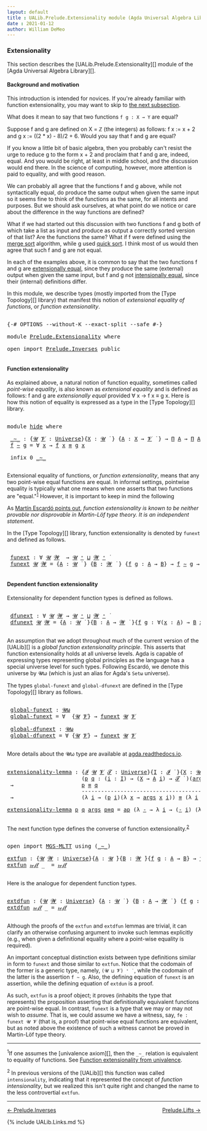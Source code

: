 ```yaml
---
layout: default
title : UALib.Prelude.Extensionality module (Agda Universal Algebra Library)
date : 2021-01-12
author: William DeMeo
---
```



### <a id="extensionality">Extensionality</a>

This section describes the [UALib.Prelude.Extensionality][] module of the [Agda Universal Algebra Library][].

#### <a id="background-and-motivation">Background and motivation</a>

This introduction is intended for novices.  If you're already familiar with function extensionality, you may want to skip to <a href="function-extensionality">the next subsection</a>.

What does it mean to say that two functions `f g : X → Y` are equal?

Suppose f and g are defined on X = ℤ (the integers) as follows: f x := x + 2 and g x := ((2 * x) - 8)/2 + 6.  Would you say that f and g are equal?

If you know a little bit of basic algebra, then you probably can't resist the urge to reduce g to the form x + 2 and proclaim that f and g are, indeed, equal.  And you would be right, at least in middle school, and the discussion would end there.  In the science of computing, however, more attention is paid to equality, and with good reason.

We can probably all agree that the functions f and g above, while not syntactically equal, do produce the same output when given the same input so it seems fine to think of the functions as the same, for all intents and purposes. But we should ask ourselves, at what point do we notice or care about the difference in the way functions are defined?

What if we had started out this discussion with two functions f and g both of which take a list as input and produce as output a correctly sorted version of that list?  Are the functions the same?  What if f were defined using the [merge sort](https://en.wikipedia.org/wiki/Merge_sort) algorithm, while g used [quick sort](https://en.wikipedia.org/wiki/Quicksort).  I think most of us would then agree that such f and g are not equal.

In each of the examples above, it is common to say that the two functions f and g are [extensionally equal](https://en.wikipedia.org/wiki/Extensionality), since they produce the same (external) output when given the same input, but f and g not [intensionally equal](https://en.wikipedia.org/wiki/Intension), since their (internal) definitions differ.

In this module, we describe types (mostly imported from the [Type Topology][] library) that manifest this notion of *extensional equality of functions*, or *function extensionality*.

<pre class="Agda">

<a id="2457" class="Symbol">{-#</a> <a id="2461" class="Keyword">OPTIONS</a> <a id="2469" class="Pragma">--without-K</a> <a id="2481" class="Pragma">--exact-split</a> <a id="2495" class="Pragma">--safe</a> <a id="2502" class="Symbol">#-}</a>

<a id="2507" class="Keyword">module</a> <a id="2514" href="Prelude.Extensionality.html" class="Module">Prelude.Extensionality</a> <a id="2537" class="Keyword">where</a>

<a id="2544" class="Keyword">open</a> <a id="2549" class="Keyword">import</a> <a id="2556" href="Prelude.Inverses.html" class="Module">Prelude.Inverses</a> <a id="2573" class="Keyword">public</a>

</pre>


#### <a id="function-extensionality">Function extensionality</a>

As explained above, a natural notion of function equality, sometimes called *point-wise equality*, is also known as *extensional equality* and is defined as follows: f and g are *extensionally equal* provided ∀ x → f x ≡ g x.  Here is how this notion of equality is expressed as a type in the [Type Topology][] library.

<pre class="Agda">

<a id="2995" class="Keyword">module</a> <a id="hide"></a><a id="3002" href="Prelude.Extensionality.html#3002" class="Module">hide</a> <a id="3007" class="Keyword">where</a>

 <a id="hide._∼_"></a><a id="3015" href="Prelude.Extensionality.html#3015" class="Function Operator">_∼_</a> <a id="3019" class="Symbol">:</a> <a id="3021" class="Symbol">{</a><a id="3022" href="Prelude.Extensionality.html#3022" class="Bound">𝓤</a> <a id="3024" href="Prelude.Extensionality.html#3024" class="Bound">𝓥</a> <a id="3026" class="Symbol">:</a> <a id="3028" href="Agda.Primitive.html#423" class="Postulate">Universe</a><a id="3036" class="Symbol">}{</a><a id="3038" href="Prelude.Extensionality.html#3038" class="Bound">X</a> <a id="3040" class="Symbol">:</a> <a id="3042" href="Prelude.Extensionality.html#3022" class="Bound">𝓤</a> <a id="3044" href="Universes.html#403" class="Function Operator">̇</a> <a id="3046" class="Symbol">}</a> <a id="3048" class="Symbol">{</a><a id="3049" href="Prelude.Extensionality.html#3049" class="Bound">A</a> <a id="3051" class="Symbol">:</a> <a id="3053" href="Prelude.Extensionality.html#3038" class="Bound">X</a> <a id="3055" class="Symbol">→</a> <a id="3057" href="Prelude.Extensionality.html#3024" class="Bound">𝓥</a> <a id="3059" href="Universes.html#403" class="Function Operator">̇</a> <a id="3061" class="Symbol">}</a> <a id="3063" class="Symbol">→</a> <a id="3065" href="MGS-MLTT.html#3562" class="Function">Π</a> <a id="3067" href="Prelude.Extensionality.html#3049" class="Bound">A</a> <a id="3069" class="Symbol">→</a> <a id="3071" href="MGS-MLTT.html#3562" class="Function">Π</a> <a id="3073" href="Prelude.Extensionality.html#3049" class="Bound">A</a> <a id="3075" class="Symbol">→</a> <a id="3077" href="Prelude.Extensionality.html#3022" class="Bound">𝓤</a> <a id="3079" href="Agda.Primitive.html#636" class="Primitive Operator">⊔</a> <a id="3081" href="Prelude.Extensionality.html#3024" class="Bound">𝓥</a> <a id="3083" href="Universes.html#403" class="Function Operator">̇</a>
 <a id="3086" href="Prelude.Extensionality.html#3086" class="Bound">f</a> <a id="3088" href="Prelude.Extensionality.html#3015" class="Function Operator">∼</a> <a id="3090" href="Prelude.Extensionality.html#3090" class="Bound">g</a> <a id="3092" class="Symbol">=</a> <a id="3094" class="Symbol">∀</a> <a id="3096" href="Prelude.Extensionality.html#3096" class="Bound">x</a> <a id="3098" class="Symbol">→</a> <a id="3100" href="Prelude.Extensionality.html#3086" class="Bound">f</a> <a id="3102" href="Prelude.Extensionality.html#3096" class="Bound">x</a> <a id="3104" href="Prelude.Inverses.html#620" class="Datatype Operator">≡</a> <a id="3106" href="Prelude.Extensionality.html#3090" class="Bound">g</a> <a id="3108" href="Prelude.Extensionality.html#3096" class="Bound">x</a>

 <a id="3112" class="Keyword">infix</a> <a id="3118" class="Number">0</a> <a id="3120" href="Prelude.Extensionality.html#3015" class="Function Operator">_∼_</a>

</pre>


Extensional equality of functions, or *function extensionality*, means that any two point-wise equal functions are equal. In informal settings, pointwise equality is typically what one means when one asserts that two functions are "equal."<sup>[1](Prelude.Extensionality.html#fn1)</sup> However, it is important to keep in mind the following

As <a href="https://www.cs.bham.ac.uk/~mhe/HoTT-UF-in-Agda-Lecture-Notes/HoTT-UF-Agda.html#funextfromua">Martín Escardó points out</a>, *function extensionality is known to be neither provable nor disprovable in Martin-Löf type theory. It is an independent statement*.

In the [Type Topology][] library, function extensionality is denoted by `funext` and defined as follows.

<pre class="Agda">

 <a id="hide.funext"></a><a id="3872" href="Prelude.Extensionality.html#3872" class="Function">funext</a> <a id="3879" class="Symbol">:</a> <a id="3881" class="Symbol">∀</a> <a id="3883" href="Prelude.Extensionality.html#3883" class="Bound">𝓤</a> <a id="3885" href="Prelude.Extensionality.html#3885" class="Bound">𝓦</a>  <a id="3888" class="Symbol">→</a> <a id="3890" href="Prelude.Extensionality.html#3883" class="Bound">𝓤</a> <a id="3892" href="Agda.Primitive.html#606" class="Primitive Operator">⁺</a> <a id="3894" href="Agda.Primitive.html#636" class="Primitive Operator">⊔</a> <a id="3896" href="Prelude.Extensionality.html#3885" class="Bound">𝓦</a> <a id="3898" href="Agda.Primitive.html#606" class="Primitive Operator">⁺</a> <a id="3900" href="Universes.html#403" class="Function Operator">̇</a>
 <a id="3903" href="Prelude.Extensionality.html#3872" class="Function">funext</a> <a id="3910" href="Prelude.Extensionality.html#3910" class="Bound">𝓤</a> <a id="3912" href="Prelude.Extensionality.html#3912" class="Bound">𝓦</a> <a id="3914" class="Symbol">=</a> <a id="3916" class="Symbol">{</a><a id="3917" href="Prelude.Extensionality.html#3917" class="Bound">A</a> <a id="3919" class="Symbol">:</a> <a id="3921" href="Prelude.Extensionality.html#3910" class="Bound">𝓤</a> <a id="3923" href="Universes.html#403" class="Function Operator">̇</a> <a id="3925" class="Symbol">}</a> <a id="3927" class="Symbol">{</a><a id="3928" href="Prelude.Extensionality.html#3928" class="Bound">B</a> <a id="3930" class="Symbol">:</a> <a id="3932" href="Prelude.Extensionality.html#3912" class="Bound">𝓦</a> <a id="3934" href="Universes.html#403" class="Function Operator">̇</a> <a id="3936" class="Symbol">}</a> <a id="3938" class="Symbol">{</a><a id="3939" href="Prelude.Extensionality.html#3939" class="Bound">f</a> <a id="3941" href="Prelude.Extensionality.html#3941" class="Bound">g</a> <a id="3943" class="Symbol">:</a> <a id="3945" href="Prelude.Extensionality.html#3917" class="Bound">A</a> <a id="3947" class="Symbol">→</a> <a id="3949" href="Prelude.Extensionality.html#3928" class="Bound">B</a><a id="3950" class="Symbol">}</a> <a id="3952" class="Symbol">→</a> <a id="3954" href="Prelude.Extensionality.html#3939" class="Bound">f</a> <a id="3956" href="Prelude.Extensionality.html#3015" class="Function Operator">∼</a> <a id="3958" href="Prelude.Extensionality.html#3941" class="Bound">g</a> <a id="3960" class="Symbol">→</a> <a id="3962" href="Prelude.Extensionality.html#3939" class="Bound">f</a> <a id="3964" href="Prelude.Inverses.html#620" class="Datatype Operator">≡</a> <a id="3966" href="Prelude.Extensionality.html#3941" class="Bound">g</a>

</pre>





#### <a id="dependent-function-extensionality">Dependent function extensionality</a>

Extensionality for dependent function types is defined as follows.

<pre class="Agda">

 <a id="hide.dfunext"></a><a id="4154" href="Prelude.Extensionality.html#4154" class="Function">dfunext</a> <a id="4162" class="Symbol">:</a> <a id="4164" class="Symbol">∀</a> <a id="4166" href="Prelude.Extensionality.html#4166" class="Bound">𝓤</a> <a id="4168" href="Prelude.Extensionality.html#4168" class="Bound">𝓦</a> <a id="4170" class="Symbol">→</a> <a id="4172" href="Prelude.Extensionality.html#4166" class="Bound">𝓤</a> <a id="4174" href="Agda.Primitive.html#606" class="Primitive Operator">⁺</a> <a id="4176" href="Agda.Primitive.html#636" class="Primitive Operator">⊔</a> <a id="4178" href="Prelude.Extensionality.html#4168" class="Bound">𝓦</a> <a id="4180" href="Agda.Primitive.html#606" class="Primitive Operator">⁺</a> <a id="4182" href="Universes.html#403" class="Function Operator">̇</a>
 <a id="4185" href="Prelude.Extensionality.html#4154" class="Function">dfunext</a> <a id="4193" href="Prelude.Extensionality.html#4193" class="Bound">𝓤</a> <a id="4195" href="Prelude.Extensionality.html#4195" class="Bound">𝓦</a> <a id="4197" class="Symbol">=</a> <a id="4199" class="Symbol">{</a><a id="4200" href="Prelude.Extensionality.html#4200" class="Bound">A</a> <a id="4202" class="Symbol">:</a> <a id="4204" href="Prelude.Extensionality.html#4193" class="Bound">𝓤</a> <a id="4206" href="Universes.html#403" class="Function Operator">̇</a> <a id="4208" class="Symbol">}{</a><a id="4210" href="Prelude.Extensionality.html#4210" class="Bound">B</a> <a id="4212" class="Symbol">:</a> <a id="4214" href="Prelude.Extensionality.html#4200" class="Bound">A</a> <a id="4216" class="Symbol">→</a> <a id="4218" href="Prelude.Extensionality.html#4195" class="Bound">𝓦</a> <a id="4220" href="Universes.html#403" class="Function Operator">̇</a> <a id="4222" class="Symbol">}{</a><a id="4224" href="Prelude.Extensionality.html#4224" class="Bound">f</a> <a id="4226" href="Prelude.Extensionality.html#4226" class="Bound">g</a> <a id="4228" class="Symbol">:</a> <a id="4230" class="Symbol">∀(</a><a id="4232" href="Prelude.Extensionality.html#4232" class="Bound">x</a> <a id="4234" class="Symbol">:</a> <a id="4236" href="Prelude.Extensionality.html#4200" class="Bound">A</a><a id="4237" class="Symbol">)</a> <a id="4239" class="Symbol">→</a> <a id="4241" href="Prelude.Extensionality.html#4210" class="Bound">B</a> <a id="4243" href="Prelude.Extensionality.html#4232" class="Bound">x</a><a id="4244" class="Symbol">}</a> <a id="4246" class="Symbol">→</a>  <a id="4249" href="Prelude.Extensionality.html#4224" class="Bound">f</a> <a id="4251" href="Prelude.Extensionality.html#3015" class="Function Operator">∼</a> <a id="4253" href="Prelude.Extensionality.html#4226" class="Bound">g</a>  <a id="4256" class="Symbol">→</a>  <a id="4259" href="Prelude.Extensionality.html#4224" class="Bound">f</a> <a id="4261" href="Prelude.Inverses.html#620" class="Datatype Operator">≡</a> <a id="4263" href="Prelude.Extensionality.html#4226" class="Bound">g</a>

</pre>

An assumption that we adopt throughout much of the current version of the [UALib][] is a *global function extensionality principle*. This asserts that function extensionality holds at all universe levels. Agda is capable of expressing types representing global principles as the language has a special universe level for such types.  Following Escardó, we denote this universe by 𝓤ω (which is just an alias for Agda's `Setω` universe).

The types `global-funext` and `global-dfunext` are defined in the [Type Topology][] library as follows.

<pre class="Agda">

 <a id="hide.global-funext"></a><a id="4835" href="Prelude.Extensionality.html#4835" class="Function">global-funext</a> <a id="4849" class="Symbol">:</a> <a id="4851" href="Agda.Primitive.html#787" class="Primitive">𝓤ω</a>
 <a id="4855" href="Prelude.Extensionality.html#4835" class="Function">global-funext</a> <a id="4869" class="Symbol">=</a> <a id="4871" class="Symbol">∀</a>  <a id="4874" class="Symbol">{</a><a id="4875" href="Prelude.Extensionality.html#4875" class="Bound">𝓤</a> <a id="4877" href="Prelude.Extensionality.html#4877" class="Bound">𝓥</a><a id="4878" class="Symbol">}</a> <a id="4880" class="Symbol">→</a> <a id="4882" href="Prelude.Extensionality.html#3872" class="Function">funext</a> <a id="4889" href="Prelude.Extensionality.html#4875" class="Bound">𝓤</a> <a id="4891" href="Prelude.Extensionality.html#4877" class="Bound">𝓥</a>

 <a id="hide.global-dfunext"></a><a id="4895" href="Prelude.Extensionality.html#4895" class="Function">global-dfunext</a> <a id="4910" class="Symbol">:</a> <a id="4912" href="Agda.Primitive.html#787" class="Primitive">𝓤ω</a>
 <a id="4916" href="Prelude.Extensionality.html#4895" class="Function">global-dfunext</a> <a id="4931" class="Symbol">=</a> <a id="4933" class="Symbol">∀</a> <a id="4935" class="Symbol">{</a><a id="4936" href="Prelude.Extensionality.html#4936" class="Bound">𝓤</a> <a id="4938" href="Prelude.Extensionality.html#4938" class="Bound">𝓥</a><a id="4939" class="Symbol">}</a> <a id="4941" class="Symbol">→</a> <a id="4943" href="Prelude.Extensionality.html#3872" class="Function">funext</a> <a id="4950" href="Prelude.Extensionality.html#4936" class="Bound">𝓤</a> <a id="4952" href="Prelude.Extensionality.html#4938" class="Bound">𝓥</a>

</pre>


More details about the 𝓤ω type are available at [agda.readthedocs.io](https://agda.readthedocs.io/en/latest/language/universe-levels.html#expressions-of-kind-set).


<pre class="Agda">

<a id="extensionality-lemma"></a><a id="5148" href="Prelude.Extensionality.html#5148" class="Function">extensionality-lemma</a> <a id="5169" class="Symbol">:</a> <a id="5171" class="Symbol">{</a><a id="5172" href="Prelude.Extensionality.html#5172" class="Bound">𝓘</a> <a id="5174" href="Prelude.Extensionality.html#5174" class="Bound">𝓤</a> <a id="5176" href="Prelude.Extensionality.html#5176" class="Bound">𝓥</a> <a id="5178" href="Prelude.Extensionality.html#5178" class="Bound">𝓣</a> <a id="5180" class="Symbol">:</a> <a id="5182" href="Agda.Primitive.html#423" class="Postulate">Universe</a><a id="5190" class="Symbol">}{</a><a id="5192" href="Prelude.Extensionality.html#5192" class="Bound">I</a> <a id="5194" class="Symbol">:</a> <a id="5196" href="Prelude.Extensionality.html#5172" class="Bound">𝓘</a> <a id="5198" href="Universes.html#403" class="Function Operator">̇</a> <a id="5200" class="Symbol">}{</a><a id="5202" href="Prelude.Extensionality.html#5202" class="Bound">X</a> <a id="5204" class="Symbol">:</a> <a id="5206" href="Prelude.Extensionality.html#5174" class="Bound">𝓤</a> <a id="5208" href="Universes.html#403" class="Function Operator">̇</a> <a id="5210" class="Symbol">}{</a><a id="5212" href="Prelude.Extensionality.html#5212" class="Bound">A</a> <a id="5214" class="Symbol">:</a> <a id="5216" href="Prelude.Extensionality.html#5192" class="Bound">I</a> <a id="5218" class="Symbol">→</a> <a id="5220" href="Prelude.Extensionality.html#5176" class="Bound">𝓥</a> <a id="5222" href="Universes.html#403" class="Function Operator">̇</a> <a id="5224" class="Symbol">}</a>
                       <a id="5249" class="Symbol">(</a><a id="5250" href="Prelude.Extensionality.html#5250" class="Bound">p</a> <a id="5252" href="Prelude.Extensionality.html#5252" class="Bound">q</a> <a id="5254" class="Symbol">:</a> <a id="5256" class="Symbol">(</a><a id="5257" href="Prelude.Extensionality.html#5257" class="Bound">i</a> <a id="5259" class="Symbol">:</a> <a id="5261" href="Prelude.Extensionality.html#5192" class="Bound">I</a><a id="5262" class="Symbol">)</a> <a id="5264" class="Symbol">→</a> <a id="5266" class="Symbol">(</a><a id="5267" href="Prelude.Extensionality.html#5202" class="Bound">X</a> <a id="5269" class="Symbol">→</a> <a id="5271" href="Prelude.Extensionality.html#5212" class="Bound">A</a> <a id="5273" href="Prelude.Extensionality.html#5257" class="Bound">i</a><a id="5274" class="Symbol">)</a> <a id="5276" class="Symbol">→</a> <a id="5278" href="Prelude.Extensionality.html#5178" class="Bound">𝓣</a> <a id="5280" href="Universes.html#403" class="Function Operator">̇</a> <a id="5282" class="Symbol">)(</a><a id="5284" href="Prelude.Extensionality.html#5284" class="Bound">args</a> <a id="5289" class="Symbol">:</a> <a id="5291" href="Prelude.Extensionality.html#5202" class="Bound">X</a> <a id="5293" class="Symbol">→</a> <a id="5295" class="Symbol">(</a><a id="5296" href="MGS-MLTT.html#3562" class="Function">Π</a> <a id="5298" href="Prelude.Extensionality.html#5212" class="Bound">A</a><a id="5299" class="Symbol">))</a>
 <a id="5303" class="Symbol">→</a>                     <a id="5325" href="Prelude.Extensionality.html#5250" class="Bound">p</a> <a id="5327" href="Prelude.Inverses.html#620" class="Datatype Operator">≡</a> <a id="5329" href="Prelude.Extensionality.html#5252" class="Bound">q</a>
                       <a id="5354" class="Comment">-------------------------------------------------------------</a>
 <a id="5417" class="Symbol">→</a>                     <a id="5439" class="Symbol">(λ</a> <a id="5442" href="Prelude.Extensionality.html#5442" class="Bound">i</a> <a id="5444" class="Symbol">→</a> <a id="5446" class="Symbol">(</a><a id="5447" href="Prelude.Extensionality.html#5250" class="Bound">p</a> <a id="5449" href="Prelude.Extensionality.html#5442" class="Bound">i</a><a id="5450" class="Symbol">)(λ</a> <a id="5454" href="Prelude.Extensionality.html#5454" class="Bound">x</a> <a id="5456" class="Symbol">→</a> <a id="5458" href="Prelude.Extensionality.html#5284" class="Bound">args</a> <a id="5463" href="Prelude.Extensionality.html#5454" class="Bound">x</a> <a id="5465" href="Prelude.Extensionality.html#5442" class="Bound">i</a><a id="5466" class="Symbol">))</a> <a id="5469" href="Prelude.Inverses.html#620" class="Datatype Operator">≡</a> <a id="5471" class="Symbol">(λ</a> <a id="5474" href="Prelude.Extensionality.html#5474" class="Bound">i</a> <a id="5476" class="Symbol">→</a> <a id="5478" class="Symbol">(</a><a id="5479" href="Prelude.Extensionality.html#5252" class="Bound">q</a> <a id="5481" href="Prelude.Extensionality.html#5474" class="Bound">i</a><a id="5482" class="Symbol">)(λ</a> <a id="5486" href="Prelude.Extensionality.html#5486" class="Bound">x</a> <a id="5488" class="Symbol">→</a> <a id="5490" href="Prelude.Extensionality.html#5284" class="Bound">args</a> <a id="5495" href="Prelude.Extensionality.html#5486" class="Bound">x</a> <a id="5497" href="Prelude.Extensionality.html#5474" class="Bound">i</a><a id="5498" class="Symbol">))</a>

<a id="5502" href="Prelude.Extensionality.html#5148" class="Function">extensionality-lemma</a> <a id="5523" href="Prelude.Extensionality.html#5523" class="Bound">p</a> <a id="5525" href="Prelude.Extensionality.html#5525" class="Bound">q</a> <a id="5527" href="Prelude.Extensionality.html#5527" class="Bound">args</a> <a id="5532" href="Prelude.Extensionality.html#5532" class="Bound">p≡q</a> <a id="5536" class="Symbol">=</a> <a id="5538" href="MGS-MLTT.html#6613" class="Function">ap</a> <a id="5541" class="Symbol">(λ</a> <a id="5544" href="Prelude.Extensionality.html#5544" class="Bound">-</a> <a id="5546" class="Symbol">→</a> <a id="5548" class="Symbol">λ</a> <a id="5550" href="Prelude.Extensionality.html#5550" class="Bound">i</a> <a id="5552" class="Symbol">→</a> <a id="5554" class="Symbol">(</a><a id="5555" href="Prelude.Extensionality.html#5544" class="Bound">-</a> <a id="5557" href="Prelude.Extensionality.html#5550" class="Bound">i</a><a id="5558" class="Symbol">)</a> <a id="5560" class="Symbol">(λ</a> <a id="5563" href="Prelude.Extensionality.html#5563" class="Bound">x</a> <a id="5565" class="Symbol">→</a> <a id="5567" href="Prelude.Extensionality.html#5527" class="Bound">args</a> <a id="5572" href="Prelude.Extensionality.html#5563" class="Bound">x</a> <a id="5574" href="Prelude.Extensionality.html#5550" class="Bound">i</a><a id="5575" class="Symbol">))</a> <a id="5578" href="Prelude.Extensionality.html#5532" class="Bound">p≡q</a>

</pre>

The next function type defines the converse of function extensionality.<sup>[2](Prelude.Extensionality.html#fn2)</sup>

<pre class="Agda">

<a id="5729" class="Keyword">open</a> <a id="5734" class="Keyword">import</a> <a id="5741" href="MGS-MLTT.html" class="Module">MGS-MLTT</a> <a id="5750" class="Keyword">using</a> <a id="5756" class="Symbol">(</a><a id="5757" href="MGS-MLTT.html#6747" class="Function Operator">_∼_</a><a id="5760" class="Symbol">)</a>

<a id="extfun"></a><a id="5763" href="Prelude.Extensionality.html#5763" class="Function">extfun</a> <a id="5770" class="Symbol">:</a> <a id="5772" class="Symbol">{</a><a id="5773" href="Prelude.Extensionality.html#5773" class="Bound">𝓤</a> <a id="5775" href="Prelude.Extensionality.html#5775" class="Bound">𝓦</a> <a id="5777" class="Symbol">:</a> <a id="5779" href="Agda.Primitive.html#423" class="Postulate">Universe</a><a id="5787" class="Symbol">}{</a><a id="5789" href="Prelude.Extensionality.html#5789" class="Bound">A</a> <a id="5791" class="Symbol">:</a> <a id="5793" href="Prelude.Extensionality.html#5773" class="Bound">𝓤</a> <a id="5795" href="Universes.html#403" class="Function Operator">̇</a><a id="5796" class="Symbol">}{</a><a id="5798" href="Prelude.Extensionality.html#5798" class="Bound">B</a> <a id="5800" class="Symbol">:</a> <a id="5802" href="Prelude.Extensionality.html#5775" class="Bound">𝓦</a> <a id="5804" href="Universes.html#403" class="Function Operator">̇</a><a id="5805" class="Symbol">}{</a><a id="5807" href="Prelude.Extensionality.html#5807" class="Bound">f</a> <a id="5809" href="Prelude.Extensionality.html#5809" class="Bound">g</a> <a id="5811" class="Symbol">:</a> <a id="5813" href="Prelude.Extensionality.html#5789" class="Bound">A</a> <a id="5815" class="Symbol">→</a> <a id="5817" href="Prelude.Extensionality.html#5798" class="Bound">B</a><a id="5818" class="Symbol">}</a> <a id="5820" class="Symbol">→</a> <a id="5822" href="Prelude.Extensionality.html#5807" class="Bound">f</a> <a id="5824" href="Prelude.Inverses.html#620" class="Datatype Operator">≡</a> <a id="5826" href="Prelude.Extensionality.html#5809" class="Bound">g</a>  <a id="5829" class="Symbol">→</a>  <a id="5832" href="Prelude.Extensionality.html#5807" class="Bound">f</a> <a id="5834" href="MGS-MLTT.html#6747" class="Function Operator">∼</a> <a id="5836" href="Prelude.Extensionality.html#5809" class="Bound">g</a>
<a id="5838" href="Prelude.Extensionality.html#5763" class="Function">extfun</a> <a id="5845" href="Prelude.Inverses.html#634" class="InductiveConstructor">𝓇ℯ𝒻𝓁</a> <a id="5850" class="Symbol">_</a>  <a id="5853" class="Symbol">=</a> <a id="5855" href="Prelude.Inverses.html#634" class="InductiveConstructor">𝓇ℯ𝒻𝓁</a>

</pre>

Here is the analogue for dependent function types.

<pre class="Agda">

<a id="extdfun"></a><a id="5939" href="Prelude.Extensionality.html#5939" class="Function">extdfun</a> <a id="5947" class="Symbol">:</a> <a id="5949" class="Symbol">{</a><a id="5950" href="Prelude.Extensionality.html#5950" class="Bound">𝓤</a> <a id="5952" href="Prelude.Extensionality.html#5952" class="Bound">𝓦</a> <a id="5954" class="Symbol">:</a> <a id="5956" href="Agda.Primitive.html#423" class="Postulate">Universe</a><a id="5964" class="Symbol">}</a> <a id="5966" class="Symbol">{</a><a id="5967" href="Prelude.Extensionality.html#5967" class="Bound">A</a> <a id="5969" class="Symbol">:</a> <a id="5971" href="Prelude.Extensionality.html#5950" class="Bound">𝓤</a> <a id="5973" href="Universes.html#403" class="Function Operator">̇</a> <a id="5975" class="Symbol">}</a> <a id="5977" class="Symbol">{</a><a id="5978" href="Prelude.Extensionality.html#5978" class="Bound">B</a> <a id="5980" class="Symbol">:</a> <a id="5982" href="Prelude.Extensionality.html#5967" class="Bound">A</a> <a id="5984" class="Symbol">→</a> <a id="5986" href="Prelude.Extensionality.html#5952" class="Bound">𝓦</a> <a id="5988" href="Universes.html#403" class="Function Operator">̇</a> <a id="5990" class="Symbol">}</a> <a id="5992" class="Symbol">{</a><a id="5993" href="Prelude.Extensionality.html#5993" class="Bound">f</a> <a id="5995" href="Prelude.Extensionality.html#5995" class="Bound">g</a> <a id="5997" class="Symbol">:</a> <a id="5999" href="MGS-MLTT.html#3562" class="Function">Π</a> <a id="6001" href="Prelude.Extensionality.html#5978" class="Bound">B</a><a id="6002" class="Symbol">}</a> <a id="6004" class="Symbol">→</a> <a id="6006" href="Prelude.Extensionality.html#5993" class="Bound">f</a> <a id="6008" href="Prelude.Inverses.html#620" class="Datatype Operator">≡</a> <a id="6010" href="Prelude.Extensionality.html#5995" class="Bound">g</a> <a id="6012" class="Symbol">→</a> <a id="6014" href="Prelude.Extensionality.html#5993" class="Bound">f</a> <a id="6016" href="MGS-MLTT.html#6747" class="Function Operator">∼</a> <a id="6018" href="Prelude.Extensionality.html#5995" class="Bound">g</a>
<a id="6020" href="Prelude.Extensionality.html#5939" class="Function">extdfun</a> <a id="6028" href="Prelude.Inverses.html#634" class="InductiveConstructor">𝓇ℯ𝒻𝓁</a> <a id="6033" class="Symbol">_</a> <a id="6035" class="Symbol">=</a> <a id="6037" href="Prelude.Inverses.html#634" class="InductiveConstructor">𝓇ℯ𝒻𝓁</a>

</pre>


Although the proofs of the `extfun` and `extdfun` lemmas are trivial, it can clarify an otherwise confusing argument to invoke such lemmas explicitly (e.g., when given a definitional equality where a point-wise equality is required).

An important conceptual distinction exists between type definitions similar in form to `funext` and those similar to `extfun`.  Notice that the codomain of the former is a generic type, namely, `(𝓤 ⊔ 𝓥) ⁺ ̇ `, while the codomain of the latter is the assertion `f ∼ g`.  Also, the defining equation of `funext` is an assertion, while the defining equation of `extdun` is a proof.

As such, `extfun` is a proof object; it proves (inhabits the type that represents) the proposition asserting that definitionally equivalent functions are point-wise equal. In contrast, `funext` is a type that we may or may not wish to <i>assume</i>.  That is, we could assume we have a witness, say, `fe : funext 𝓤 𝓥` (that is, a proof) that point-wise equal functions are equivalent, but as noted above the existence of such a witness cannot be proved in Martin-Löf type theory.

-------------------------------------

<span class="footnote" id="fn1"><sup>1</sup>If one assumes the [univalence axiom][], then the `_∼_` relation is equivalent to equality of functions.  See [Function extensionality from univalence](https://www.cs.bham.ac.uk/~mhe/HoTT-UF-in-Agda-Lecture-Notes/HoTT-UF-Agda.html#funextfromua).</span>

<span class="footnote" id="fn2"><sup>2</sup> In previous versions of the [UALib][] this function was called `intensionality`, indicating that it represented the concept of *function intensionality*, but we realized this isn't quite right and changed the name to the less controvertial `extfun`.</span> 


--------------------

[← Prelude.Inverses](Prelude.Inverses.html)
<span style="float:right;">[Prelude.Lifts →](Prelude.Lifts.html)</span>

{% include UALib.Links.md %}
